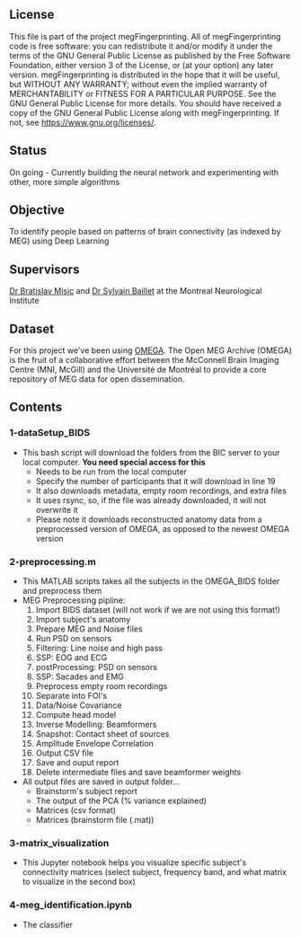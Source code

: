 ## License  
This file is part of the project megFingerprinting. All of megFingerprinting code is free software: you can redistribute it and/or modify it under the terms of the GNU General Public License as published by the Free Software Foundation, either version 3 of the License, or (at your option) any later version. megFingerprinting is distributed in the hope that it will be useful, but WITHOUT ANY WARRANTY; without even the implied warranty of MERCHANTABILITY or FITNESS FOR A PARTICULAR PURPOSE. See the GNU General Public License for more details. You should have received a copy of the GNU General Public License along with megFingerprinting. If not, see <https://www.gnu.org/licenses/>.

## Status
On going - Currently building the neural network and experimenting with other, more simple algorithms

## Objective
To identify people based on patterns of brain connectivity (as indexed by  MEG) using Deep Learning 

## Supervisors
[Dr Bratislav Misic](https://www.mcgill.ca/neuro/research/researchers/bratislav-misic) and [Dr Sylvain Baillet](https://www.mcgill.ca/neuro/research/researchers/baillet) at the Montreal Neurological Institute

## Dataset  
For this project we've been using [OMEGA](https://www.mcgill.ca/bic/resources/omega). The Open MEG Archive (OMEGA) is the fruit of a collaborative effort between the McConnell Brain Imaging Centre (MNI, McGill) and the Université de Montréal to provide a core repository of MEG data for open dissemination.

## Contents
### 1-dataSetup_BIDS
* This bash script will download the folders from the BIC server to your local computer. **You need special access for this**
    * Needs to be run from the local computer
    * Specify the number of participants that it will download in line 19
    * It also downloads metadata, empty room recordings, and extra files
    * It uses rsync, so, if the file was already downloaded, it will not overwrite it
    * Please note it downloads reconstructed anatomy data from a preprocessed version of OMEGA, as opposed to the newest OMEGA version

### 2-preprocessing.m
* This MATLAB scripts takes all the subjects in the OMEGA_BIDS folder and preprocess them
* MEG Preprocessing pipline:
    1. Import BIDS dataset (will not work if we are not using this format!)
    2. Import subject's anatomy
    3. Prepare MEG and Noise files
    4. Run PSD on sensors
    5. Filtering: Line noise and high pass
    6. SSP: EOG and ECG
    7. postProcessing: PSD on sensors
    8. SSP: Sacades and EMG
    9. Preprocess empty room recordings
    10. Separate into FOI's
    11. Data/Noise Covariance
    12. Compute head model
    13. Inverse Modelling: Beamformers
    14. Snapshot: Contact sheet of sources
    15. Amplitude Envelope Correlation
    16. Output CSV file
    17. Save and ouput report
    18. Delete intermediate files and save beamformer weights
* All output files are saved in output folder...
    * Brainstorm's subject report
    * The output of the PCA (% variance explained)
    * Matrices (csv format)
    * Matrices (brainstorm file (.mat))

### 3-matrix_visualization
* This Jupyter notebook helps you visualize specific subject's connectivity matrices (select subject, frequency band, and what matrix to visualize in the second box)

### 4-meg_identification.ipynb
* The classifier
